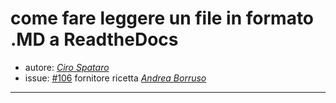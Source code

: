 # come fare leggere un file in formato .MD a ReadtheDocs

* autore: _[Ciro Spataro](https://twitter.com/cirospat)_
* issue: [#106](https://github.com/opendatasicilia/tansignari/issues/106) fornitore ricetta _[Andrea Borruso](https://twitter.com/aborruso?lang=it)_

---
